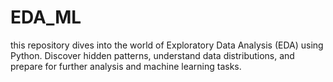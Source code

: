 # EDA_ML
this repository dives into the world of Exploratory Data Analysis (EDA) using Python. Discover hidden patterns, understand data distributions, and prepare for further analysis and machine learning tasks.
